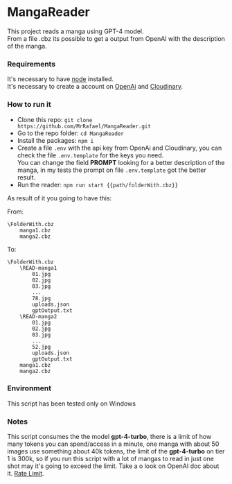 # MangaReader
This project reads a manga using GPT-4 model.  
From a file .cbz its possible to get a output from OpenAI with the description of the manga.

### Requirements
It's necessary to have [node](https://nodejs.org/en) installed.  
It's necessary to create a account on [OpenAi](https://openai.com/) and [Cloudinary](https://cloudinary.com/).

### How to run it
- Clone this repo: ```git clone https://github.com/MrRafael/MangaReader.git```
- Go to the repo folder: ```cd MangaReader```
- Install the packages: ```npm i```
- Create a file ```.env``` with the api key from OpenAi and Cloudinary, you can check the file ```.env.template``` for the keys you need.  
  You can change the field **PROMPT** looking for a better description of the manga, in my tests the prompt on file ```.env.template``` got the better result.
- Run the reader: ```npm run start {{path/folderWith.cbz}}```

As result of it you going to have this:

From: 
```
\FolderWith.cbz
    manga1.cbz
    manga2.cbz
```
To:

```
\FolderWith.cbz
    \READ-manga1
        01.jpg
        02.jpg
        03.jpg
        ...
        78.jpg
        uploads.json
        gptOutput.txt
    \READ-manga2
        01.jpg
        02.jpg
        03.jpg
        ...
        52.jpg
        uploads.json
        gptOutput.txt
    manga1.cbz
    manga2.cbz
```
### Environment
This script has been tested only on Windows

### Notes
This script consumes the the model **gpt-4-turbo**, there is a limit of how many tokens you can spend/access in a minute, one manga with about 50 images use something about 40k tokens, the limit of the **gpt-4-turbo** on tier 1 is 300k, so if you run this script with a lot of mangas to read in just one shot may it's going to exceed the limit. Take a o look on OpenAI doc about it. [Rate Limit](https://platform.openai.com/docs/guides/rate-limits?context=tier-free).
